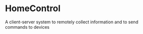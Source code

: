 # HomeControl
A client-server system to remotely collect information and to send commands to devices

